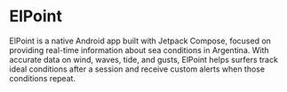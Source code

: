 # ElPoint
ElPoint is a native Android app built with Jetpack Compose, focused on providing real-time information about sea conditions in Argentina. With accurate data on wind, waves, tide, and gusts, ElPoint helps surfers track ideal conditions after a session and receive custom alerts when those conditions repeat.
